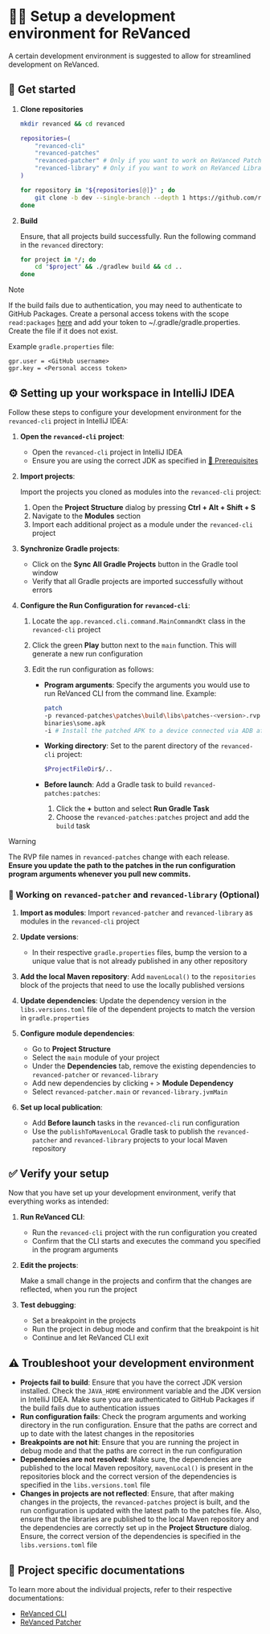 # 👨‍💻 Setup a development environment for ReVanced

A certain development environment is suggested to allow for streamlined development on ReVanced.

## 🚀 Get started

1. **Clone repositories**

    ```bash
    mkdir revanced && cd revanced
    
    repositories=(
        "revanced-cli"
        "revanced-patches"
        "revanced-patcher" # Only if you want to work on ReVanced Patcher
        "revanced-library" # Only if you want to work on ReVanced Library
    )
    
    for repository in "${repositories[@]}" ; do
        git clone -b dev --single-branch --depth 1 https://github.com/revanced/$repository
    done
    ```

2. **Build**

    Ensure, that all projects build successfully. Run the following command in the `revanced` directory:

    ```bash
    for project in */; do
        cd "$project" && ./gradlew build && cd ..
    done
    ```

> [!NOTE]
> If the build fails due to authentication, you may need to authenticate to GitHub Packages.
> Create a personal access tokens with the scope `read:packages` [here](https://github.com/settings/tokens/new?scopes=read:packages&description=ReVanced) and add your token to ~/.gradle/gradle.properties. Create the file if it does not exist.
>
> Example `gradle.properties` file:
>
> ```properties
> gpr.user = <GitHub username>
> gpr.key = <Personal access token>
> ```

## ⚙️ Setting up your workspace in IntelliJ IDEA

Follow these steps to configure your development environment for the `revanced-cli` project in IntelliJ IDEA:

1. **Open the `revanced-cli` project**:

   - Open the `revanced-cli` project in IntelliJ IDEA
   - Ensure you are using the correct JDK as specified in [💼 Prerequisites](0_prerequisites.md)

2. **Import projects**:

   Import the projects you cloned as modules into the `revanced-cli` project:

   1. Open the **Project Structure** dialog by pressing **Ctrl + Alt + Shift + S**
   2. Navigate to the **Modules** section
   3. Import each additional project as a module under the `revanced-cli` project

3. **Synchronize Gradle projects**:

   - Click on the **Sync All Gradle Projects** button in the Gradle tool window
   - Verify that all Gradle projects are imported successfully without errors

4. **Configure the Run Configuration for `revanced-cli`**:

   1. Locate the `app.revanced.cli.command.MainCommandKt` class in the `revanced-cli` project
   2. Click the green **Play** button next to the `main` function. This will generate a new run configuration
   3. Edit the run configuration as follows:

      - **Program arguments**: Specify the arguments you would use to run ReVanced CLI from the command line. Example:

        ```sh
        patch
        -p revanced-patches\patches\build\libs\patches-<version>.rvp
        binaries\some.apk
        -i # Install the patched APK to a device connected via ADB after patching
        ```

      - **Working directory**: Set to the parent directory of the `revanced-cli` project:

        ```sh
        $ProjectFileDir$/..
        ```

      - **Before launch**: Add a Gradle task to build `revanced-patches:patches`:

        1. Click the **+** button and select **Run Gradle Task**
        2. Choose the `revanced-patches:patches` project and add the `build` task

> [!WARNING]
> The RVP file names in `revanced-patches` change with each release.  
> **Ensure you update the path to the patches in the run configuration program arguments whenever you pull new commits.**

### 🥼 Working on `revanced-patcher` and `revanced-library` (Optional)

1. **Import as modules**: Import `revanced-patcher` and `revanced-library` as modules in the `revanced-cli` project

2. **Update versions**:

   - In their respective `gradle.properties` files, bump the version to a unique value that is not already published in any other repository

3. **Add the local Maven repository**: Add `mavenLocal()` to the `repositories` block of the projects that need to use the locally published versions

4. **Update dependencies**: Update the dependency version in the `libs.versions.toml` file of the dependent projects to match the version in `gradle.properties`

5. **Configure module dependencies**:

   - Go to **Project Structure**
   - Select the `main` module of your project
   - Under the **Dependencies** tab, remove the existing dependencies to `revanced-patcher` or `revanced-library`
   - Add new dependencies by clicking `+` > **Module Dependency**
   - Select `revanced-patcher.main` or `revanced-library.jvmMain`

6. **Set up local publication**:

   - Add **Before launch** tasks in the `revanced-cli` run configuration
   - Use the `publishToMavenLocal` Gradle task to publish the `revanced-patcher` and `revanced-library` projects to your local Maven repository

## ✅ Verify your setup

Now that you have set up your development environment, verify that everything works as intended:

1. **Run ReVanced CLI**:

   - Run the `revanced-cli` project with the run configuration you created
   - Confirm that the CLI starts and executes the command you specified in the program arguments

2. **Edit the projects**:

   Make a small change in the projects and confirm that the changes are reflected, when you run the project

3. **Test debugging**:

   - Set a breakpoint in the projects
   - Run the project in debug mode and confirm that the breakpoint is hit
   - Continue and let ReVanced CLI exit

## ⚠️ Troubleshoot your development environment

- **Projects fail to build**: Ensure that you have the correct JDK version installed. Check the `JAVA_HOME` environment variable and the JDK version in IntelliJ IDEA. Make sure you are authenticated to GitHub Packages if the build fails due to authentication issues
- **Run configuration fails**: Check the program arguments and working directory in the run configuration. Ensure that the paths are correct and up to date with the latest changes in the repositories
- **Breakpoints are not hit**: Ensure that you are running the project in debug mode and that the paths are correct in the run configuration
- **Dependencies are not resolved**: Make sure, the dependencies are published to the local Maven repository, `mavenLocal()` is present in the repositories block and the correct version of the dependencies is specified in the `libs.versions.toml` file
- **Changes in projects are not reflected**: Ensure, that after making changes in the projects, the `revanced-patches` project is built, and the run configuration is updated with the latest path to the patches file. Also, ensure that the libraries are published to the local Maven repository and the dependencies are correctly set up in the **Project Structure** dialog. Ensure, the correct version of the dependencies is specified in the `libs.versions.toml` file

## 📜 Project specific documentations

To learn more about the individual projects, refer to their respective documentations:

- [ReVanced CLI](https://github.com/ReVanced/revanced-cli/tree/main/docs)
- [ReVanced Patcher](https://github.com/ReVanced/revanced-patcher/tree/main/docs)
